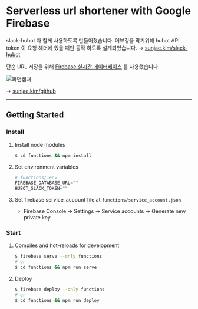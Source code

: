 # Serverless url shortener with Google Firebase

slack-hubot 과 함께 사용하도록 만들어졌습니다. 어뷰징을 막기위해 hubot API token 이 요청 헤더에 있을 때만 동작 하도록 설계되었습니다. → [sunjae.kim/slack-hubot](http://sunjae.kim/slack-hubot)

단순 URL 저장을 위해 [Firebase 실시간 데이터베이스](https://firebase.google.com/docs/database/?hl=ko) 를 사용했습니다.

![화면캡처](https://user-images.githubusercontent.com/40228715/63393446-1a2c6900-c3f6-11e9-8da3-f3a2eddf8cbc.png)

→ [sunjae.kim/github](http://sunjae.kim/github)

---

## Getting Started

### Install

1. Install node modules
    ```bash
    $ cd functions && npm install
    ```

2. Set environment variables
    ```python
    # functions/.env
    FIREBASE_DATABASE_URL=""
    HUBOT_SLACK_TOKEN=""
    ```

3. Set firebase service_account file at `functions/service_account.json`
    
    - Firebase Console  →  Settings  →  Service accounts  →  Generate new private key

### Start

1. Compiles and hot-reloads for development
    ```bash
    $ firebase serve --only functions
    # or
    $ cd functions && npm run serve
    ```

2. Deploy
    ```bash
    $ firebase deploy --only functions
    # or
    $ cd functions && npm run deploy
    ```